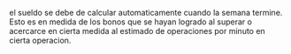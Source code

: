 el sueldo se debe de calcular automaticamente cuando la semana termine. Esto es en medida de los bonos que se hayan logrado al superar o acercarce en cierta medida al estimado de operaciones por minuto en cierta operacion.  